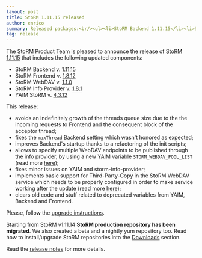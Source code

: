 ```yaml
---
layout: post
title: StoRM 1.11.15 released
author: enrico
summary: Released packages:<br/><ul><li>StoRM Backend 1.11.15</li><li>StoRM Frontend 1.8.12</li><li>StoRM WebDAV 1.1.0</li><li>StoRM Info Provider 1.8.1</li><li>YAIM StoRM 4.3.12</li></ul>
tag: release
---
```


The StoRM Product Team is pleased to announce the release of
[StoRM 1.11.15][release-notes] that includes the following updated components:

* StoRM Backend v. [1.11.15][backend-rn]
* StoRM Frontend v. [1.8.12][frontend-rn]
* StoRM WebDAV v. [1.1.0][webdav-rn]
* StoRM Info Provider v. [1.8.1][info-rn]
* YAIM StoRM v. [4.3.12][yaim-rn]

This release:

* avoids an indefinitely growth of the threads queue size due to the the
incoming requests to Frontend and the consequent block of the acceptor thread;
* fixes the `maxThread` Backend setting which wasn't honored as expected;
* improves Backend's startup thanks to a refactoring of the init scripts;
* allows to specify multiple WebDAV endpoints to be published through the info
provider, by using a new YAIM variable `STORM_WEBDAV_POOL_LIST`
(read more [here][upgrade-info-provider]);
* fixes minor issues on YAIM and storm-info-provider;
* implements basic support for Third-Party-Copy in the StoRM WebDAV service
which needs to be properly configured in order to make service working after the
update (read more [here][upgrade-webdav]);
* clears old code and stuff related to deprecated variables from YAIM, Backend
and Frontend.

Please, follow the [upgrade instructions][upgrade-instructions].

Starting from StoRM v1.11.14 **StoRM production repository has been migrated**. We also created a beta and a nightly yum repository too.
Read how to install/upgrade StoRM repositories into the [Downloads][downloads-page] section.

Read the [release notes][release-notes] for more details.

[backend-rn]: {{site.baseurl}}/release-notes/storm-backend-server/1.11.15/
[frontend-rn]: {{site.baseurl}}/release-notes/storm-frontend-server/1.8.12/
[webdav-rn]: {{site.baseurl}}/release-notes/storm-webdav/1.1.0/
[info-rn]: {{site.baseurl}}/release-notes/storm-dynamic-info-provider/1.8.1/
[yaim-rn]: {{site.baseurl}}/release-notes/yaim-storm/4.3.12/

[release-notes]: {{site.baseurl}}/release-notes/StoRM-v1.11.15.html
[download-page]: {{site.baseurl}}/download.html
[storm-sysadmin-guide]: {{site.baseurl}}/documentation/sysadmin-guide/1.11.15

[upgrade-instructions]: {{site.baseurl}}/documentation/sysadmin-guide/1.11.15/#upgrading
[umd-repos]: {{site.baseurl}}/documentation/sysadmin-guide/1.11.15/#umdrepos
[downloads-page]: {{site.baseurl}}/download.html#stable-releases

[upgrade-webdav]: {{site.baseurl}}/release-notes/storm-webdav/1.1.0/
[upgrade-info-provider]: {{site.baseurl}}/release-notes/storm-dynamic-info-provider/1.8.1/
